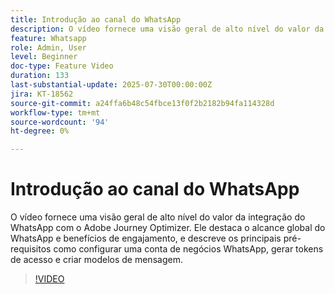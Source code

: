 ```yaml
---
title: Introdução ao canal do WhatsApp
description: O vídeo fornece uma visão geral de alto nível do valor da integração do WhatsApp com o Adobe Journey Optimizer. Ele destaca o alcance global do WhatsApp e benefícios de engajamento, e descreve os principais pré-requisitos como configurar uma conta de negócios WhatsApp, gerar tokens de acesso e criar modelos de mensagem.
feature: Whatsapp
role: Admin, User
level: Beginner
doc-type: Feature Video
duration: 133
last-substantial-update: 2025-07-30T00:00:00Z
jira: KT-18562
source-git-commit: a24ffa6b48c54fbce13f0f2b2182b94fa114328d
workflow-type: tm+mt
source-wordcount: '94'
ht-degree: 0%

---
```



# Introdução ao canal do WhatsApp

O vídeo fornece uma visão geral de alto nível do valor da integração do WhatsApp com o Adobe Journey Optimizer. Ele destaca o alcance global do WhatsApp e benefícios de engajamento, e descreve os principais pré-requisitos como configurar uma conta de negócios WhatsApp, gerar tokens de acesso e criar modelos de mensagem.

>[!VIDEO](https://video.tv.adobe.com/v/3470301/?learn=on&enablevpops&captions=por_br)

